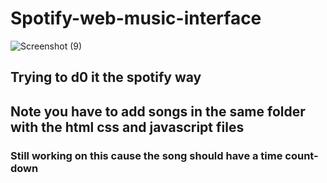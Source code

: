 # Spotify-web-music-interface
![Screenshot (9)](https://github.com/user-attachments/assets/640f1099-561a-4134-9e37-541e67a53b96)
## Trying to d0 it the spotify way
## Note you have to add songs in the same folder with the html css and javascript files
### Still working on this cause the song should have a time count-down

